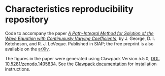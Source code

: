 # Characteristics reproducibility repository

Code to accompany the paper 
[*A Path-Integral Method for Solution of the Wave Equation with Continuously Varying Coefficients*](https://doi.org/10.1137/19M1238630), by J. George, D.  I. Ketcheson, and R. J. LeVeque.  Published in SIAP; the free preprint is also available on the [arXiv](http://arxiv.org/abs/1901.04158).

The figures in the paper were generated using Clawpack Version 5.5.0, [DOI: 10.5281/zenodo.1405834](https://doi.org/10.5281/zenodo.1405834).  See the [Clawpack documentation](http://www.clawpack.org) for installation instructions.
